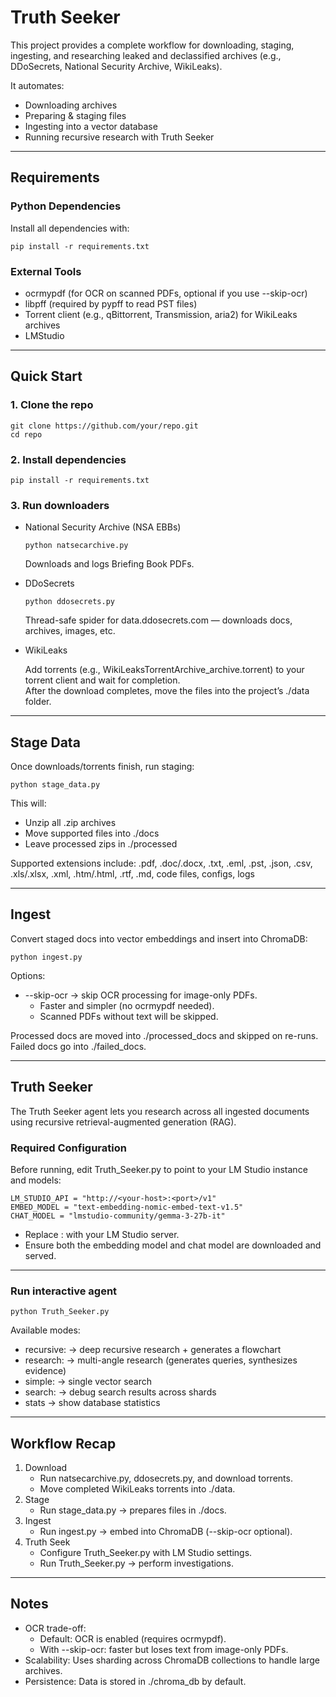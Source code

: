 # Truth Seeker

This project provides a complete workflow for downloading, staging, ingesting, and researching leaked and declassified archives (e.g., DDoSecrets, National Security Archive, WikiLeaks).

It automates:
- Downloading archives
- Preparing & staging files
- Ingesting into a vector database
- Running recursive research with Truth Seeker

---

## Requirements

### Python Dependencies

Install all dependencies with:

    pip install -r requirements.txt

### External Tools

- ocrmypdf (for OCR on scanned PDFs, optional if you use --skip-ocr)
- libpff (required by pypff to read PST files)
- Torrent client (e.g., qBittorrent, Transmission, aria2) for WikiLeaks archives
- LMStudio

---

## Quick Start

### 1. Clone the repo

    git clone https://github.com/your/repo.git
    cd repo

### 2. Install dependencies

    pip install -r requirements.txt

### 3. Run downloaders

- National Security Archive (NSA EBBs)

      python natsecarchive.py

  Downloads and logs Briefing Book PDFs.

- DDoSecrets

      python ddosecrets.py

  Thread-safe spider for data.ddosecrets.com — downloads docs, archives, images, etc.

- WikiLeaks

  Add torrents (e.g., WikiLeaksTorrentArchive_archive.torrent) to your torrent client and wait for completion.  
  After the download completes, move the files into the project’s ./data folder.

---

## Stage Data

Once downloads/torrents finish, run staging:

    python stage_data.py

This will:
- Unzip all .zip archives
- Move supported files into ./docs
- Leave processed zips in ./processed

Supported extensions include:
.pdf, .doc/.docx, .txt, .eml, .pst, .json, .csv, .xls/.xlsx, .xml, .htm/.html, .rtf, .md, code files, configs, logs

---

## Ingest

Convert staged docs into vector embeddings and insert into ChromaDB:

    python ingest.py

Options:
- --skip-ocr → skip OCR processing for image-only PDFs.
  - Faster and simpler (no ocrmypdf needed).
  - Scanned PDFs without text will be skipped.

Processed docs are moved into ./processed_docs and skipped on re-runs. Failed docs go into ./failed_docs.

---

## Truth Seeker

The Truth Seeker agent lets you research across all ingested documents using recursive retrieval-augmented generation (RAG).

### Required Configuration

Before running, edit Truth_Seeker.py to point to your LM Studio instance and models:

    LM_STUDIO_API = "http://<your-host>:<port>/v1"
    EMBED_MODEL = "text-embedding-nomic-embed-text-v1.5"
    CHAT_MODEL = "lmstudio-community/gemma-3-27b-it"

- Replace <your-host>:<port> with your LM Studio server.
- Ensure both the embedding model and chat model are downloaded and served.

---

### Run interactive agent

    python Truth_Seeker.py

Available modes:

- recursive: <query> → deep recursive research + generates a flowchart
- research: <query> → multi-angle research (generates queries, synthesizes evidence)
- simple: <query> → single vector search
- search: <query> → debug search results across shards
- stats → show database statistics

---

## Workflow Recap

1. Download
   - Run natsecarchive.py, ddosecrets.py, and download torrents.
   - Move completed WikiLeaks torrents into ./data.
2. Stage
   - Run stage_data.py → prepares files in ./docs.
3. Ingest
   - Run ingest.py → embed into ChromaDB (--skip-ocr optional).
4. Truth Seek
   - Configure Truth_Seeker.py with LM Studio settings.
   - Run Truth_Seeker.py → perform investigations.

---

## Notes

- OCR trade-off:
  - Default: OCR is enabled (requires ocrmypdf).
  - With --skip-ocr: faster but loses text from image-only PDFs.
- Scalability: Uses sharding across ChromaDB collections to handle large archives.
- Persistence: Data is stored in ./chroma_db by default.
